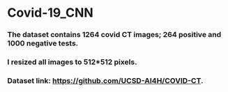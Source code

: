 # Covid-19_CNN
### The dataset contains 1264 covid CT images; 264 positive and 1000 negative tests. 
### I resized all images to 512*512 pixels.
### Dataset link: https://github.com/UCSD-AI4H/COVID-CT.
